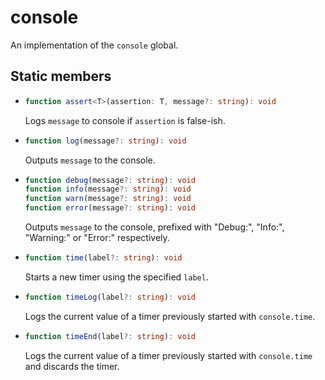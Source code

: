 # console

An implementation of the `console` global.

## Static members

* ```ts
  function assert<T>(assertion: T, message?: string): void
  ```
  Logs `message` to console if `assertion` is false-ish.

* ```ts
  function log(message?: string): void
  ```
  Outputs `message` to the console.

* ```ts
  function debug(message?: string): void
  function info(message?: string): void
  function warn(message?: string): void
  function error(message?: string): void
  ```
  Outputs `message` to the console, prefixed with "Debug:", "Info:", "Warning:" or "Error:" respectively.

* ```ts
  function time(label?: string): void
  ```
  Starts a new timer using the specified `label`.

* ```ts
  function timeLog(label?: string): void
  ```
  Logs the current value of a timer previously started with `console.time`.

* ```ts
  function timeEnd(label?: string): void
  ```
  Logs the current value of a timer previously started with `console.time` and discards the timer.
